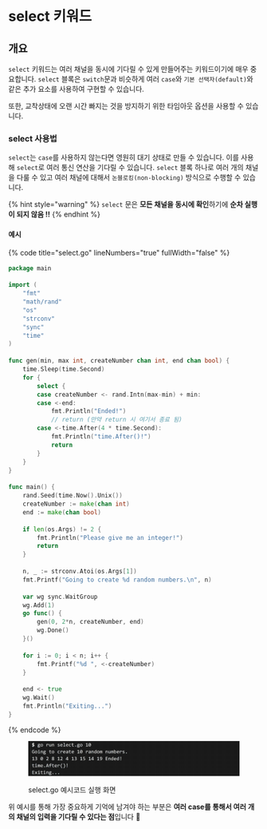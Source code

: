 # select 키워드

## 개요

`select` 키워드는 여러 채널을 동시에 기다릴 수 있게 만들어주는 키워드이기에 매우 중요합니다. `select` 블록은 `switch`문과 비슷하게 여러 `case`와 `기본 선택자(default)`와 같은 추가 요소를 사용하여 구현할 수 있습니다.

또한, 교착상태에 오랜 시간 빠지는 것을 방지하기 위한 타임아웃 옵션을 사용할 수 있습니다.&#x20;

### select 사용법

`select`는 `case`를 사용하지 않는다면 영원히 대기 상태로 만들 수 있습니다. 이를 사용해 `select`로 여러 통신 연산을 기다릴 수 있습니다. `select` 블록 하나로 여러 개의 채널을 다룰 수 있고 여러 채널에 대해서 `논블로킹(non-blocking)` 방식으로 수행할 수 있습니다.&#x20;

{% hint style="warning" %}
`select` 문은 **모든 채널을 동시에 확인**하기에 **순차 실행이 되지 않음 !!**
{% endhint %}

#### 예시&#x20;

{% code title="select.go" lineNumbers="true" fullWidth="false" %}
```go
package main

import (
	"fmt"
	"math/rand"
	"os"
	"strconv"
	"sync"
	"time"
)

func gen(min, max int, createNumber chan int, end chan bool) {
	time.Sleep(time.Second)
	for {
		select {
		case createNumber <- rand.Intn(max-min) + min:
		case <-end:
			fmt.Println("Ended!")
			// return (만약 return 시 여기서 종료 됨)
		case <-time.After(4 * time.Second):
			fmt.Println("time.After()!")
			return
		}
	}
}

func main() {
	rand.Seed(time.Now().Unix())
	createNumber := make(chan int)
	end := make(chan bool)

	if len(os.Args) != 2 {
		fmt.Println("Please give me an integer!")
		return
	}

	n, _ := strconv.Atoi(os.Args[1])
	fmt.Printf("Going to create %d random numbers.\n", n)

	var wg sync.WaitGroup
	wg.Add(1)
	go func() {
		gen(0, 2*n, createNumber, end)
		wg.Done()
	}()

	for i := 0; i < n; i++ {
		fmt.Printf("%d ", <-createNumber)
	}

	end <- true
	wg.Wait()
	fmt.Println("Exiting...")
}
```
{% endcode %}

<figure><img src="../.gitbook/assets/image (21).png" alt=""><figcaption><p>select.go 예시코드 실행 화면</p></figcaption></figure>

위 예시를 통해 가장 중요하게 기억에 남겨야 하는 부분은 **여러 case를 통해서 여러 개의 채널의 입력을 기다릴 수 있다는 점**입니다 :tada:
